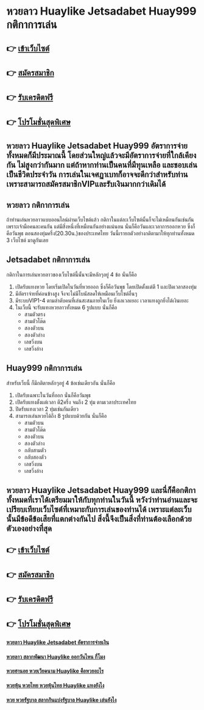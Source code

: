 # หวยลาว Huaylike Jetsadabet Huay999 กติกาการเล่น

## 👉 [เข้าเว็บไซต์](https://bit.ly/3QNPlpF)
## 👉 [สมัครสมาชิก](https://bit.ly/3QNPlpF)
## 👉 [รับเครดิตฟรี](https://bit.ly/3QNPlpF)
## 👉 [โปรโมชั่นสุดพิเศษ](https://bit.ly/3QNPlpF)

## หวยลาว Huaylike Jetsadabet Huay999 อัตราการจ่ายทั้งหมดก็มีประมาณนี้ โดยส่วนใหญ่แล้วจะมีอัตราการจ่ายที่ใกล้เคียงกัน ไม่สูงกว่ากันมาก แต่ถ้าหากท่านเป็นคนที่มีทุนเหลือ และชอบเล่นเป็นชีวิตประจำวัน การเล่นในเจศฏาเบทก็อาจจะดีกว่าสำหรับท่าน เพราะสามารถสมัครสมาชิกVIPและรับเงินมากกว่าเดิมได้

## หวยลาว กติกาการเล่น
ถ้าท่านเล่นหวยลาวแบบออนไลน์ผ่านเว็บไซต์แล้ว กติกาในแต่ละเว็บไซต์นั้นก็จะไม่เหมือนกันเช่นกัน เพราะเจ้ามือคนละคนกัน แต่มีสิ่งหนึ่งที่เหมือนกันอย่างแน่นอน นั่นก็คือวันและเวลาการออกหวย ซึ่งก็คือวันพุธ ตอนสองทุ่มครึ่ง(20.30น.)ของประเทศไทย วันนี้เรายกตัวอย่างกติตามาให้ทุกท่านทั้งหมด 3 เว็บไซต์ มาดูกันเลย

## Jetsadabet กติกาการเล่น
กติกาในการเล่นหวยลาวของเว็บไซต์นี้นั้นจะมีหลักๆอยู่ 4 ข้อ นั่นก็คือ
1. เปิดรับแทงหวย โดยเริ่มเปิดในวันที่หวยออก ซึ่งก็คือวันพุธ โดยเปิดตั้งแต่ตี 1 และปิดเวลาสองทุ่ม
2. มีอัตราจ่ายที่ค่อนข้างสูง จึงจะไม่มีโบนัสลดให้เหมือนเว็บไซต์อื่นๆ
3. มีระบบVIP1-4 ตามลำดับคนที่เล่นสะสมภายในเว็บ ยิ่งเลเวลเยอะ เวลาแทงถูกยิ่งได้เงินเยอะ
4. ในเว็บนี้ จะรับแทงหวยลาวทั้งหมด 6 รูปแบบ นั่นก็คือ
	- สามตัวตรง
	- สามตัวโต๊ด
	- สองตัวบน
	- สองตัวล่าง
	- เลขวิ่งบน
	- เลขวิ่งล่าง

## Huay999 กติกาการเล่น
สำหรับเว็บนี้ ก็มีกติตาหลักๆอยู่ 4 ข้อเช่นเดียวกัน นั่นก็คือ
1. เปิดรับเฉพาะในวันที่ออก นั่นก็คือวันพุธ
2. เปิดรับแทงตั้งแต่เวลา ตี2ครึ่ง จนถึง 2 ทุ่ม ตามเวลาประเทศไทย
3. ปิดรับแทงเวลา 2 ทุ่มเช่นกันเดียว
4. สามารถเล่นหวยได้ถึง 8 รูปแบบด้วยกัน นั่นก็คือ
	- สามตัวบน
	- สามตัวโต๊ด
	- สองตัวบน
	- สองตัวล่าง
	- กลับสามตัว
	- กลับสองตัว
	- เลขวิ่งบน
	- เลขวิ่งล่าง

## หวยลาว Huaylike Jetsadabet Huay999 และนี่ก็คือกติกาทั้งหมดที่เราได้เตรียมมาให้กับทุกท่านในวันนี้ หวังว่าท่านอ่านและจะเปรียบเทียบเว็บไซต์ที่เหมาะกับการเล่นของท่านได้ เพราะแต่ละเว็บนั้นมีข้อดีข้อเสียที่แตกต่างกันไป สิ่งนี้จึงเป็นสิ่งที่ท่านต้องเลือกด้วยตัวเองอย่างที่สุด

## 👉 [เข้าเว็บไซต์](https://bit.ly/3QNPlpF)
## 👉 [สมัครสมาชิก](https://bit.ly/3QNPlpF)
## 👉 [รับเครดิตฟรี](https://bit.ly/3QNPlpF)
## 👉 [โปรโมชั่นสุดพิเศษ](https://bit.ly/3QNPlpF)

#### [หวยลาว Huaylike Jetsadabet อัตราการจ่ายเงิน](https://atom.io/themes/หวยลาว%20Huaylike%20Jetsadabet%20อัตราการจ่ายเงิน)
#### [หวยลาว สลากพัฒนา Huaylike ออกวันไหน กี่โมง](https://atom.io/themes/หวยลาว%20สลากพัฒนา%20Huaylike%20ออกวันไหน%20กี่โมง)
#### [หวยฮานอย หวยเวียดนาม Huaylike คือหวยอะไร](https://atom.io/themes/หวยฮานอย%20หวยเวียดนาม%20Huaylike%20คือหวยอะไร)
#### [หวยหุ้น หวยไทย หวยหุ้นไทย Huaylike แทงยังไง](https://atom.io/themes/หวยหุ้น%20หวยไทย%20หวยหุ้นไทย%20Huaylike%20แทงยังไง)
#### [หวย หวยรัฐบาล สลากกินแบ่งรัฐบาล Huaylike เล่นยังไง](https://atom.io/themes/หวย%20หวยรัฐบาล%20สลากกินแบ่งรัฐบาล%20Huaylike%20เล่นยังไง)